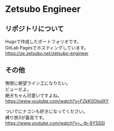 # Zetsubo Engineer

## リポジトリについて
Hugoで作成したポートフォリオです。  
GitLab Pagesでホスティングしています。  
https://ze.zetsubo.net/zetsubo-engineer

## その他
無限に絶望ライン工になりたい。  
ビューだよ。  
絶犬ちゃん可愛いですよね。  
https://www.youtube.com/watch?v=FZkK0OlxdXY

ついでにナコンも好きになってください。  
縛り旅3が最高です。  
https://www.youtube.com/watch?v=_-lb-8YSSSI